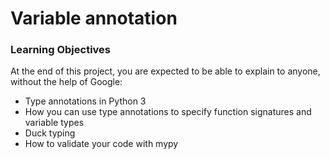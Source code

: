 # Variable annotation

### Learning Objectives
At the end of this project, you are expected to be able to explain to anyone, without the help of Google:

 - Type annotations in Python 3
 - How you can use type annotations to specify function signatures and variable types
 - Duck typing
 - How to validate your code with mypy